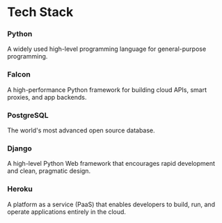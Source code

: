 <H1> Tech Stack </H1>




<H3> Python </H3>

A widely used high-level programming language for general-purpose programming.

<H3> Falcon </H3>
A high-performance Python framework for building cloud APIs, smart proxies, and app backends.


<H3> PostgreSQL </H3>

The world's most advanced open source database.

<H3> Django </H3>

A high-level Python Web framework that encourages rapid development and clean, pragmatic design.

<H3> Heroku </H3>

A platform as a service (PaaS) that enables developers to build, run, and operate applications entirely in the cloud.

